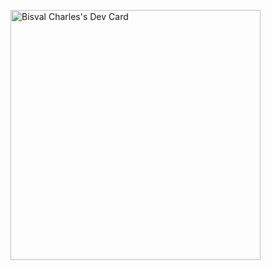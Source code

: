 <a href="https://app.daily.dev/p1ame"><img src="https://api.daily.dev/devcards/28b8b377f04649f68b1b5806de222267.png?r=gqm" width="400" alt="Bisval Charles's Dev Card"/></a>
